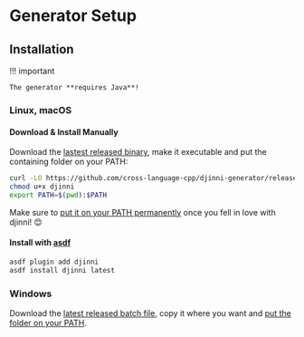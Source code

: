 # Generator Setup

## Installation

!!! important

    The generator **requires Java**!

### Linux, macOS

#### Download & Install Manually

Download the [lastest released binary](https://github.com/cross-language-cpp/djinni-generator/releases/latest/download/djinni), make it executable and put the containing folder on your PATH:

```bash
curl -LO https://github.com/cross-language-cpp/djinni-generator/releases/latest/download/djinni
chmod u+x djinni
export PATH=$(pwd):$PATH
```

Make sure to [put it on your PATH permanently](https://stackabuse.com/how-to-permanently-set-path-in-linux/) once you fell in love with djinni! :blush:

#### Install with [asdf](https://asdf-vm.com/)

```bash
asdf plugin add djinni
asdf install djinni latest
```

### Windows

Download the [latest released batch file](https://github.com/cross-language-cpp/djinni-generator/releases/latest/download/djinni.bat), copy it where you want and [put the folder on your PATH](https://www.architectryan.com/2018/03/17/add-to-the-path-on-windows-10/).

